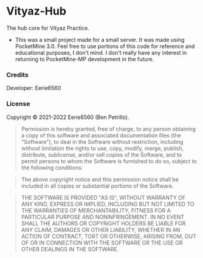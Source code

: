 # Vityaz-Hub
The hub core for Vityaz Practice.

- This was a small project made for a small server. It was made using PocketMine 3.0. Feel free to use portions of this code for reference and educational purposes, I don't mind. I don't really have any interest in returning to PocketMine-MP development in the future.

### Credits
Developer: Eerie6560

### License

Copyright © 2021-2022 Eerie6560 (Ben Petrillo).

> Permission is hereby granted, free of charge, to any person obtaining a copy of this software and associated documentation files (the "Software"), to deal in the Software without restriction, including without limitation the rights to use, copy, modify, merge, publish, distribute, sublicense, and/or sell copies of the Software, and to permit persons to whom the Software is furnished to do so, subject to the following conditions:

> The above copyright notice and this permission notice shall be included in all copies or substantial portions of the Software.

> THE SOFTWARE IS PROVIDED "AS IS", WITHOUT WARRANTY OF ANY KIND, EXPRESS OR IMPLIED, INCLUDING BUT NOT LIMITED TO THE WARRANTIES OF MERCHANTABILITY, FITNESS FOR A PARTICULAR PURPOSE AND NONINFRINGEMENT. IN NO EVENT SHALL THE AUTHORS OR COPYRIGHT HOLDERS BE LIABLE FOR ANY CLAIM, DAMAGES OR OTHER LIABILITY, WHETHER IN AN ACTION OF CONTRACT, TORT OR OTHERWISE, ARISING FROM, OUT OF OR IN CONNECTION WITH THE SOFTWARE OR THE USE OR OTHER DEALINGS IN THE SOFTWARE.
